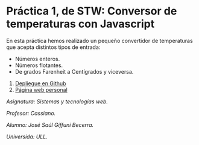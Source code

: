 # Práctica 1, de STW: Conversor de temperaturas con Javascript

En esta práctica hemos realizado un pequeño convertidor de temperaturas
que acepta distintos tipos de entrada:

* Números enteros.
* Números flotantes.
* De grados Farenheit a Centígrados y viceversa.


1. [Depliegue en Github](http://giffunis.github.io/STW_temp_converter/)
2. [Página web personal](http://giffunis.github.io/)


*Asignatura: Sistemas y tecnologías web.*

*Profesor: Cassiano.*

*Alumno: José Saúl Giffuni Becerra.*

*Universida: ULL.*
